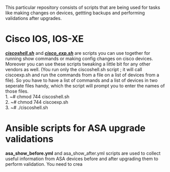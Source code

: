 This particular repository consists of scripts that are being used for tasks like making changes on devices, gettting backups and performing validations after upgrades.
# Cisco IOS, IOS-XE
<b><i><u>ciscoshell.sh</u></i></b> and <b><i><u>cisco_exp.sh</u></i></b> are scripts you can use together for running show commands or making config changes on cisco devices. Moreover you can use these scripts tweaking a little bit for any other vendors as well. (You run only the ciscoshell.sh script ; it will call ciscoexp.sh and run the commands from a file on a list of devices from a file). So you have to have a list of commands and a list of devices in two seperate files handy, which the script will prompt you to enter the names of those files. </br> 1. ~# chmod 744 ciscoshell.sh </br> 2. ~# chmod 744 ciscoexp.sh </br> 3. ~#  ./ciscoshell.sh 
# Ansible scripts for ASA upgrade validations
<b>asa_show_before.yml</b> and asa_show_after.yml scripts are used to collect useful information from ASA devices before and after upgrading them to perform validation. You need to crea
